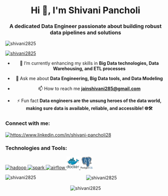 <center><h1 align="center">Hi 👋, I'm Shivani Pancholi</h1>
<h3 align="center">A dedicated Data Engineer passionate about building robust data pipelines and solutions</h3>

<p align="left"> <img src="https://komarev.com/ghpvc/?username=shivani2825&label=Profile%20views&color=0e75b6&style=flat" alt="shivani2825" /> </p>

<p align="left"> <a href="https://github.com/ryo-ma/github-profile-trophy"><img src="https://github-profile-trophy.vercel.app/?username=shivani2825" alt="shivani2825" /></a> </p>

- 🌱 I’m currently enhancing my skills in **Big Data technologies, Data Warehousing, and ETL processes**

- 💬 Ask me about **Data Engineering, Big Data tools, and Data Modeling**

- 📫 How to reach me **jainshivani285@gmail.com**

- ⚡ Fun fact **Data engineers are the unsung heroes of the data world, making sure data is available, reliable, and accessible! 🌐🛠️**

<h3 align="left">Connect with me:</h3>
<p align="left">
<a href="https://linkedin.com/in/https://www.linkedin.com/in/shivani-pancholi28" target="blank"><img align="center" src="https://raw.githubusercontent.com/rahuldkjain/github-profile-readme-generator/master/src/images/icons/Social/linked-in-alt.svg" alt="https://www.linkedin.com/in/shivani-pancholi28" height="30" width="40" /></a>
</p>

<h3 align="left">Technologies and Tools:</h3>
<p align="left"> 
    <!-- Add or remove technologies relevant to Data Engineering -->
    <a href="https://www.apache.org/" target="_blank" rel="noreferrer"> <img src="https://www.vectorlogo.zone/logos/apache_hadoop/apache_hadoop-icon.svg" alt="hadoop" width="40" height="40"/> </a>
    <a href="https://spark.apache.org/" target="_blank" rel="noreferrer"> <img src="https://www.vectorlogo.zone/logos/apache_spark/apache_spark-icon.svg" alt="spark" width="40" height="40"/> </a>
    <a href="https://airflow.apache.org/" target="_blank" rel="noreferrer"> <img src="https://www.vectorlogo.zone/logos/apache_airflow/apache_airflow-icon.svg" alt="airflow" width="40" height="40"/> </a>
    <a href="https://www.docker.com/" target="_blank" rel="noreferrer"> <img src="https://raw.githubusercontent.com/devicons/devicon/master/icons/docker/docker-original-wordmark.svg" alt="docker" width="40" height="40"/> </a>
    <a href="https://www.postgresql.org" target="_blank" rel="noreferrer"> <img src="https://raw.githubusercontent.com/devicons/devicon/master/icons/postgresql/postgresql-original-wordmark.svg" alt="postgresql" width="40" height="40"/> </a>
</p>

<p><img align="left" src="https://github-readme-stats.vercel.app/api/top-langs?username=shivani2825&show_icons=true&locale=en&layout=compact" alt="shivani2825" /></p>

<p>&nbsp;<img align="center" src="https://github-readme-stats.vercel.app/api?username=shivani2825&show_icons=true&locale=en" alt="shivani2825" /></p>

<p><img align="center" src="https://github-readme-streak-stats.herokuapp.com/?user=shivani2825&" alt="shivani2825" /></p>
</center>
